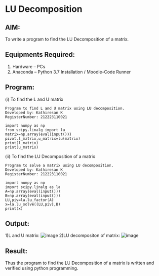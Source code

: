 # LU Decomposition 

## AIM:
To write a program to find the LU Decomposition of a matrix.

## Equipments Required:
1. Hardware – PCs
2. Anaconda – Python 3.7 Installation / Moodle-Code Runner

## Program:
(i) To find the L and U matrix
```
Program to find L and U matrix using LU decomposition.
Developed by: Kathiresan K
RegisterNumber: 212223110021
```
```
import numpy as np
from scipy.linalg import lu
matrix=np.array(eval(input()))
pivot,l_matrix,u_matrix=lu(matrix)
print(l_matrix)
print(u_matrix)
```
(ii) To find the LU Decomposition of a matrix
```
Program to solve a matrix using LU decomposition.
Developed by: Kathiresan K
RegisterNumber: 212223110021
```
```
import numpy as np
import scipy.linalg as la
A=np.array(eval(input()))
B=np.array(eval(input()))
LU,piv=la.lu_factor(A)
x=la.lu_solve((LU,piv),B)
print(x)
```
## Output:
1)L and U matrix:
![image](https://github.com/Kathiresan-23013376/LU-Decomposition/assets/150008375/a04e3748-8113-4229-b664-ff55e4ce6dcf)
2)LU decompositon of matrix:
![image](https://github.com/Kathiresan-23013376/LU-Decomposition/assets/150008375/8936a9d0-892f-48f7-ab28-d46c59f5421c)
## Result:
Thus the program to find the LU Decomposition of a matrix is written and verified using python programming.
